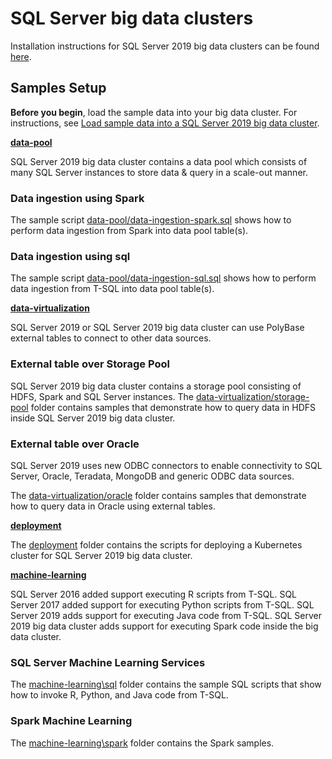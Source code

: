 # SQL Server big data clusters

Installation instructions for SQL Server 2019 big data clusters can be found [here](https://docs.microsoft.com/en-us/sql/big-data-cluster/deployment-guidance?view=sql-server-ver15).

## Samples Setup

**Before you begin**, load the sample data into your big data cluster. For instructions, see [Load sample data into a SQL Server 2019 big data cluster](https://docs.microsoft.com/en-us/sql/big-data-cluster/tutorial-load-sample-data).

__[data-pool](data-pool/)__

SQL Server 2019 big data cluster contains a data pool which consists of many SQL Server instances to store data & query in a scale-out manner.

### Data ingestion using Spark
The sample script [data-pool/data-ingestion-spark.sql](data-pool/data-ingestion-spark.sql) shows how to perform data ingestion from Spark into data pool table(s).

### Data ingestion using sql
The sample script [data-pool/data-ingestion-sql.sql](data-pool/data-ingestion-sql.sql) shows how to perform data ingestion from T-SQL into data pool table(s).

__[data-virtualization](data-virtualization/)__

SQL Server 2019 or SQL Server 2019 big data cluster can use PolyBase external tables to connect to other data sources.

### External table over Storage Pool
SQL Server 2019 big data cluster contains a storage pool consisting of HDFS, Spark and SQL Server instances. The [data-virtualization/storage-pool](data-virtualization/storage-pool) folder contains samples that demonstrate how to query data in HDFS inside SQL Server 2019 big data cluster.

### External table over Oracle
SQL Server 2019 uses new ODBC connectors to enable connectivity to SQL Server, Oracle, Teradata, MongoDB and generic ODBC data sources.

The [data-virtualization/oracle](data-virtualization/oracle) folder contains samples that demonstrate how to query data in Oracle using external tables.

__[deployment](deployment/)__

The [deployment](deployment) folder contains the scripts for deploying a Kubernetes cluster for SQL Server 2019 big data cluster.

__[machine-learning](machine-learning/)__

SQL Server 2016 added support executing R scripts from T-SQL. SQL Server 2017 added support for executing Python scripts from T-SQL. SQL Server 2019 adds support for executing Java code from T-SQL. SQL Server 2019 big data cluster adds support for executing Spark code inside the big data cluster.

### SQL Server Machine Learning Services
The [machine-learning\sql](machine-learning\sql) folder contains the sample SQL scripts that show how to invoke R, Python, and Java code from T-SQL.

### Spark Machine Learning
The [machine-learning\spark](machine-learning\spark) folder contains the Spark samples.
